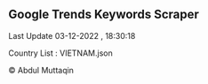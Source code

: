 

## Google Trends Keywords Scraper 
 
Last Update 03-12-2022 , 18:30:18

Country List :
VIETNAM.json



© Abdul Muttaqin 
